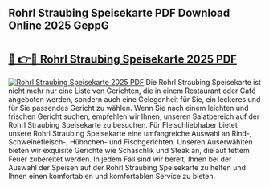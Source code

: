## Rohrl Straubing Speisekarte PDF Download Online 2025 GeppG

# <h2><a href="http://gcd9ya1.nevu.top/?p=Rohrl+Straubing+Speisekarte">🔗 👉🔴 Rohrl Straubing Speisekarte 2025 PDF</a></h2>

[![Rohrl Straubing Speisekarte 2025 PDF](https://i.imgur.com/dBaPXMq.png)](http://gcd9ya1.nevu.top/?p=Rohrl+Straubing+Speisekarte)
Die Rohrl Straubing Speisekarte ist nicht mehr nur eine Liste von Gerichten, die in einem Restaurant oder Café angeboten werden, sondern auch eine Gelegenheit für Sie, ein leckeres und für Sie passendes Gericht zu wählen. Wenn Sie nach einem leichten und frischen Gericht suchen, empfehlen wir Ihnen, unseren Salatbereich auf der Rohrl Straubing Speisekarte zu besuchen. Für Fleischliebhaber bietet unsere Rohrl Straubing Speisekarte eine umfangreiche Auswahl an Rind-, Schweinefleisch-, Hühnchen- und Fischgerichten. Unseren Auserwählten bieten wir exquisite Gerichte wie Schaschlik und Steak an, die auf fettem Feuer zubereitet werden. In jedem Fall sind wir bereit, Ihnen bei der Auswahl der Speisen auf der Rohrl Straubing Speisekarte zu helfen und Ihnen einen komfortablen und komfortablen Service zu bieten.
